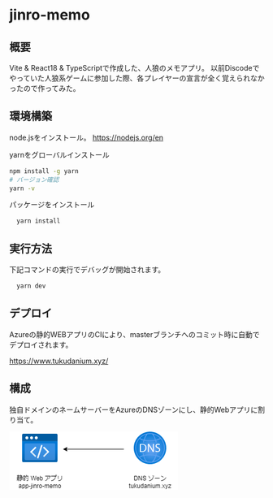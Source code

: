 # jinro-memo

## 概要

Vite & React18 & TypeScriptで作成した、人狼のメモアプリ。
以前Discodeでやっていた人狼系ゲームに参加した際、各プレイヤーの宣言が全く覚えられなかったので作ってみた。

## 環境構築

node.jsをインストール。
https://nodejs.org/en

yarnをグローバルインストール

```bash
npm install -g yarn
# バージョン確認
yarn -v
```

パッケージをインストール

```bash
  yarn install
```

## 実行方法

下記コマンドの実行でデバッグが開始されます。

```bash
  yarn dev
```

## デプロイ

Azureの静的WEBアプリのCIにより、masterブランチへのコミット時に自動でデプロイされます。

https://www.tukudanium.xyz/

## 構成

独自ドメインのネームサーバーをAzureのDNSゾーンにし、静的Webアプリに割り当て。

![1722361867703](image/README/1722361867703.png)
